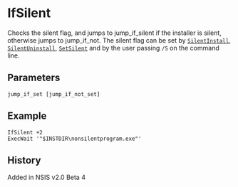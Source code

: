 # IfSilent

Checks the silent flag, and jumps to jump\_if\_silent if the installer is silent, otherwise jumps to jump\_if\_not. The silent flag can be set by [`SilentInstall`][1], [`SilentUninstall`][2], [`SetSilent`][3] and by the user passing `/S` on the command line.

## Parameters

    jump_if_set [jump_if_not_set]

## Example

    IfSilent +2
    ExecWait '"$INSTDIR\nonsilentprogram.exe"'

## History

Added in NSIS v2.0 Beta 4

[1]: SilentInstall.md
[2]: SilentUnInstall.md
[3]: SetSilent.md
